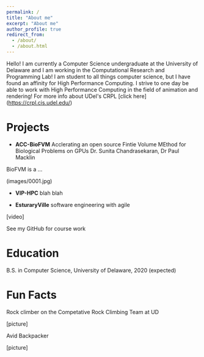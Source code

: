 ```yaml
---
permalink: /
title: "About me"
excerpt: "About me"
author_profile: true
redirect_from: 
  - /about/
  - /about.html
---
```


Hello! I am currently a Computer Science undergraduate at the University of Delaware and I am working in the Computational Research and Programming Lab! I am student to all things computer science, but I have found an affinity for High Performance Computing. I strive to one day be able to work with High Performance Computing in the field of animation and rendering! For more info about UDel's CRPL [click here] (https://crpl.cis.udel.edu/)

Projects
======
  * **ACC-BioFVM**
  Acclerating an open source Fintie Volume MEthod for Biological Problems on GPUs
  Dr. Sunita Chandrasekaran, Dr Paul Macklin
  
  BioFVM is a ...
  
  (images/0001.jpg)
  
  * **VIP-HPC**
  blah blah
  
  
  * **EsturaryVille**
  software engineering with agile
  
  [video]
  
  See my GitHub for course work
  
  Education
  ======
  
  B.S. in Computer Science, University of Delaware, 2020 (expected)
  
  Fun Facts
  ======
  Rock climber on the Competative Rock Climbing Team at UD
  
  [picture]

  Avid Backpacker 
  
  [picture]
